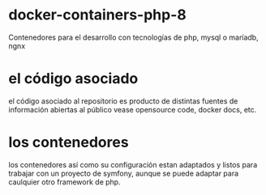 # docker-containers-php-8
Contenedores para el desarrollo con tecnologías de php, mysql o maríadb, ngnx

# el código asociado 
el código asociado  al repositorio es producto de distintas fuentes de información abiertas al público vease opensource code, docker docs, etc.

# los contenedores
los contenedores así como su configuración estan adaptados y listos para trabajar con un proyecto de symfony, aunque se puede adaptar para caulquier otro framework
de php.
